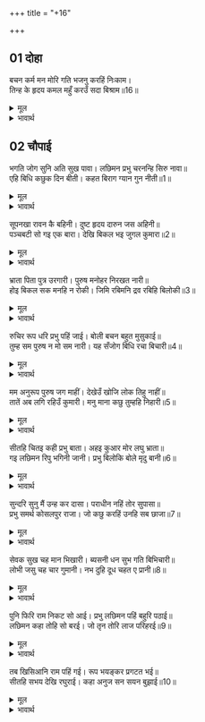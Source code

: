 +++
title = "+16"

+++


## 01 दोहा
बचन कर्म मन मोरि गति भजनु करहिं निःकाम।  
तिन्ह के हृदय कमल महुँ करउँ सदा बिश्राम॥16॥  

<details><summary>मूल</summary>

बचन कर्म मन मोरि गति भजनु करहिं निःकाम।  
तिन्ह के हृदय कमल महुँ करउँ सदा बिश्राम॥16॥  
</details>

<details><summary>भावार्थ</summary>

जिनको कर्म, वचन और मन से मेरी ही गति है और जो निष्काम भाव से मेरा भजन करते हैं, उनके हृदय कमल में मैं सदा विश्राम किया करता हूँ॥16॥  
</details>





## 02 चौपाई
भगति जोग सुनि अति सुख पावा। लछिमन प्रभु चरनन्हि सिरु नावा॥  
एहि बिधि कछुक दिन बीती। कहत बिराग ग्यान गुन नीती॥1॥  

<details><summary>मूल</summary>

भगति जोग सुनि अति सुख पावा। लछिमन प्रभु चरनन्हि सिरु नावा॥  
एहि बिधि कछुक दिन बीती। कहत बिराग ग्यान गुन नीती॥1॥  
</details>

<details><summary>भावार्थ</summary>

इस भक्ति योग को सुनकर लक्ष्मणजी ने अत्यन्त सुख पाया और उन्होन्ने प्रभु श्री रामचन्द्रजी के चरणों में सिर नवाया। इस प्रकार वैराग्य, ज्ञान, गुण और नीति कहते हुए कुछ दिन बीत गए॥1॥  
</details>

सूपनखा रावन कै बहिनी। दुष्ट हृदय दारुन जस अहिनी॥  
पञ्चबटी सो गइ एक बारा। देखि बिकल भइ जुगल कुमारा॥2॥  

<details><summary>मूल</summary>

सूपनखा रावन कै बहिनी। दुष्ट हृदय दारुन जस अहिनी॥  
पञ्चबटी सो गइ एक बारा। देखि बिकल भइ जुगल कुमारा॥2॥  
</details>

<details><summary>भावार्थ</summary>

शूर्पणखा नामक रावण की एक बहिन थी, जो नागिन के समान भयानक और दुष्ट हृदय की थी। वह एक बार पञ्चवटी में गई और दोनों राजकुमारों को देखकर विकल (काम से पीडित) हो गई॥2॥  
</details>

भ्राता पिता पुत्र उरगारी। पुरुष मनोहर निरखत नारी॥  
होइ बिकल सक मनहि न रोकी। जिमि रबिमनि द्रव रबिहि बिलोकी॥3॥  

<details><summary>मूल</summary>

भ्राता पिता पुत्र उरगारी। पुरुष मनोहर निरखत नारी॥  
होइ बिकल सक मनहि न रोकी। जिमि रबिमनि द्रव रबिहि बिलोकी॥3॥  
</details>

<details><summary>भावार्थ</summary>

(काकभुशुण्डिजी कहते हैं-) हे गरुडजी! (शूर्पणखा- जैसी राक्षसी, धर्मज्ञान शून्य कामान्ध) स्त्री मनोहर पुरुष को देखकर, चाहे वह भाई, पिता, पुत्र ही हो, विकल हो जाती है और मन को नहीं रोक सकती। जैसे सूर्यकान्तमणि सूर्य को देखकर द्रवित हो जाती है (ज्वाला से पिघल जाती है)॥3॥  
</details>

रुचिर रूप धरि प्रभु पहिं जाई। बोली बचन बहुत मुसुकाई॥  
तुम्ह सम पुरुष न मो सम नारी। यह सँजोग बिधि रचा बिचारी॥4॥  

<details><summary>मूल</summary>

रुचिर रूप धरि प्रभु पहिं जाई। बोली बचन बहुत मुसुकाई॥  
तुम्ह सम पुरुष न मो सम नारी। यह सँजोग बिधि रचा बिचारी॥4॥  
</details>

<details><summary>भावार्थ</summary>

वह सुन्दर रूप धरकर प्रभु के पास जाकर और बहुत मुस्कुराकर वचन बोली- न तो तुम्हारे समान कोई पुरुष है, न मेरे समान स्त्री। विधाता ने यह संयोग (जोडा) बहुत विचार कर रचा है॥4॥  
</details>

मम अनुरूप पुरुष जग माहीं। देखेउँ खोजि लोक तिहु नाहीं॥  
तातें अब लगि रहिउँ कुमारी। मनु माना कछु तुम्हहि निहारी॥5॥  

<details><summary>मूल</summary>

मम अनुरूप पुरुष जग माहीं। देखेउँ खोजि लोक तिहु नाहीं॥  
तातें अब लगि रहिउँ कुमारी। मनु माना कछु तुम्हहि निहारी॥5॥  
</details>

<details><summary>भावार्थ</summary>

मेरे योग्य पुरुष (वर) जगत्‌भर में नहीं है, मैन्ने तीनों लोकों को खोज देखा। इसी से मैं अब तक कुमारी (अविवाहित) रही। अब तुमको देखकर कुछ मन माना (चित्त ठहरा) है॥5॥  
</details>

सीतहि चितइ कही प्रभु बाता। अहइ कुआर मोर लघु भ्राता॥  
गइ लछिमन रिपु भगिनी जानी। प्रभु बिलोकि बोले मृदु बानी॥6॥  

<details><summary>मूल</summary>

सीतहि चितइ कही प्रभु बाता। अहइ कुआर मोर लघु भ्राता॥  
गइ लछिमन रिपु भगिनी जानी। प्रभु बिलोकि बोले मृदु बानी॥6॥  
</details>

<details><summary>भावार्थ</summary>

सीताजी की ओर देखकर प्रभु श्री रामजी ने यह बात कही कि मेरा छोटा भाई कुमार है। तब वह लक्ष्मणजी के पास गई। लक्ष्मणजी ने उसे शत्रु की बहिन समझकर और प्रभु की ओर देखकर कोमल वाणी से बोले-॥6॥  
</details>

सुन्दरि सुनु मैं उन्ह कर दासा। पराधीन नहिं तोर सुपासा॥  
प्रभु समर्थ कोसलपुर राजा। जो कछु करहिं उनहि सब छाजा॥7॥  

<details><summary>मूल</summary>

सुन्दरि सुनु मैं उन्ह कर दासा। पराधीन नहिं तोर सुपासा॥  
प्रभु समर्थ कोसलपुर राजा। जो कछु करहिं उनहि सब छाजा॥7॥  
</details>

<details><summary>भावार्थ</summary>

हे सुन्दरी! सुन, मैं तो उनका दास हूँ। मैं पराधीन हूँ, अतः तुम्हे सुभीता (सुख) न होगा। प्रभु समर्थ हैं, कोसलपुर के राजा है, वे जो कुछ करें, उन्हें सब फबता है॥7॥  
</details>

सेवक सुख चह मान भिखारी। ब्यसनी धन सुभ गति बिभिचारी॥  
लोभी जसु चह चार गुमानी। नभ दुहि दूध चहत ए प्रानी॥8॥  

<details><summary>मूल</summary>

सेवक सुख चह मान भिखारी। ब्यसनी धन सुभ गति बिभिचारी॥  
लोभी जसु चह चार गुमानी। नभ दुहि दूध चहत ए प्रानी॥8॥  
</details>

<details><summary>भावार्थ</summary>

सेवक सुख चाहे, भिखारी सम्मान चाहे, व्यसनी (जिसे जुए, शराब आदि का व्यसन हो) धन और व्यभिचारी शुभ गति चाहे, लोभी यश चाहे और अभिमानी चारों फल- अर्थ, धर्म, काम, मोक्ष चाहे, तो ये सब प्राणी आकाश को दुहकर दूध लेना चाहते हैं (अर्थात्‌ असम्भव बात को सम्भव करना चाहते हैं)॥8॥  
</details>

पुनि फिरि राम निकट सो आई। प्रभु लछिमन पहिं बहुरि पठाई॥  
लछिमन कहा तोहि सो बरई। जो तृन तोरि लाज परिहरई॥9॥  

<details><summary>मूल</summary>

पुनि फिरि राम निकट सो आई। प्रभु लछिमन पहिं बहुरि पठाई॥  
लछिमन कहा तोहि सो बरई। जो तृन तोरि लाज परिहरई॥9॥  
</details>

<details><summary>भावार्थ</summary>

वह लौटकर फिर श्री रामजी के पास आई, प्रभु ने उसे फिर लक्ष्मणजी के पास भेज दिया। लक्ष्मणजी ने कहा- तुम्हें वही वरेगा, जो लज्जा को तृण तोडकर (अर्थात्‌ प्रतिज्ञा करके) त्याग देगा (अर्थात्‌ जो निपट निर्लज्ज होगा)॥9॥  
</details>

तब खिसिआनि राम पहिं गई। रूप भयङ्कर प्रगटत भई॥  
सीतहि सभय देखि रघुराई। कहा अनुज सन सयन बुझाई॥10॥  

<details><summary>मूल</summary>

तब खिसिआनि राम पहिं गई। रूप भयङ्कर प्रगटत भई॥  
सीतहि सभय देखि रघुराई। कहा अनुज सन सयन बुझाई॥10॥  
</details>

<details><summary>भावार्थ</summary>

तब वह खिसियायी हुई (क्रुद्ध होकर) श्री रामजी के पास गई और उसने अपना भयङ्कर रूप प्रकट किया। सीताजी को भयभीत देखकर श्री रघुनाथजी ने लक्ष्मण को इशारा देकर कहा॥10॥  
</details>

